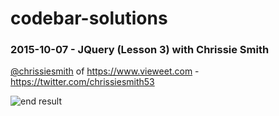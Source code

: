 # codebar-solutions

### 2015-10-07 - JQuery (Lesson 3) with Chrissie Smith 
[@chrissiesmith](https://github.com/chrissiesmith) 
of https://www.vieweet.com - https://twitter.com/chrissiesmith53

![end result](https://cloud.githubusercontent.com/assets/194400/10359347/a00f6426-6d8f-11e5-9237-6dde7cb3484c.png)